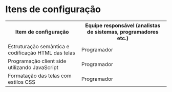 # Itens de configuração

<table>
<tr><th>Item de configuração</th><th>Equipe responsável (analistas de sistemas, programadores etc.)</th></tr>
<tr><td>Estruturação semântica e codificação HTML das telas</td><td>Programador</td></tr>
<tr><td>Programação client side utilizando JavaScript</td><td>Programador</td></tr>
<tr><td>Formatação das telas com estilos CSS</td><td>Programador</td></tr>
</table>
